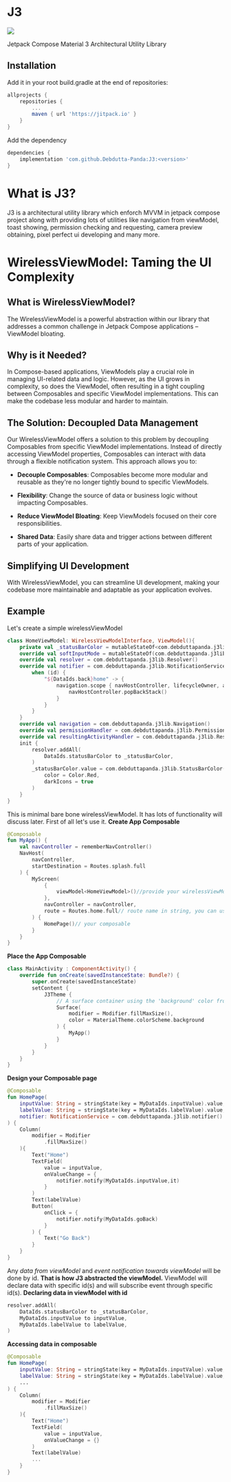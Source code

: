 # J3
[![](https://jitpack.io/v/Debdutta-Panda/J3.svg)](https://jitpack.io/#Debdutta-Panda/J3)

Jetpack Compose Material 3 Architectural Utility Library

## Installation
Add it in your root build.gradle at the end of repositories:
```groovy
allprojects {
	repositories {
		...
		maven { url 'https://jitpack.io' }
	}
}
```
Add the dependency
```groovy
dependencies {
	implementation 'com.github.Debdutta-Panda:J3:<version>'
}
```

# What is J3?

J3 is a architectural utility library which enforch MVVM in jetpack compose project along with providing lots of utilities like navigation from viewModel, toast showing, permission checking and requesting, camera preview obtaining, pixel perfect ui developing and many more.

# WirelessViewModel: Taming the UI Complexity

## What is WirelessViewModel?

The WirelessViewModel is a powerful abstraction within our library that addresses a common challenge in Jetpack Compose applications – ViewModel bloating.

## Why is it Needed?

In Compose-based applications, ViewModels play a crucial role in managing UI-related data and logic. However, as the UI grows in complexity, so does the ViewModel, often resulting in a tight coupling between Composables and specific ViewModel implementations. This can make the codebase less modular and harder to maintain.

## The Solution: Decoupled Data Management

Our WirelessViewModel offers a solution to this problem by decoupling Composables from specific ViewModel implementations. Instead of directly accessing ViewModel properties, Composables can interact with data through a flexible notification system. This approach allows you to:

- **Decouple Composables**: Composables become more modular and reusable as they're no longer tightly bound to specific ViewModels.

- **Flexibility**: Change the source of data or business logic without impacting Composables.

- **Reduce ViewModel Bloating**: Keep ViewModels focused on their core responsibilities.

- **Shared Data**: Easily share data and trigger actions between different parts of your application.

## Simplifying UI Development

With WirelessViewModel, you can streamline UI development, making your codebase more maintainable and adaptable as your application evolves.

## Example

Let's create a simple wirelessViewModel

```kt
class HomeViewModel: WirelessViewModelInterface, ViewModel(){
    private val _statusBarColor = mutableStateOf<com.debduttapanda.j3lib.StatusBarColor?>(null)
    override val softInputMode = mutableStateOf(com.debduttapanda.j3lib.SoftInputMode.adjustNothing)
    override val resolver = com.debduttapanda.j3lib.Resolver()
    override val notifier = com.debduttapanda.j3lib.NotificationService { id, arg ->
        when (id) {
            "${DataIds.back}home" -> {
                navigation.scope { navHostController, lifecycleOwner, activityService ->
                    navHostController.popBackStack()
                }
            }
        }
    }
    override val navigation = com.debduttapanda.j3lib.Navigation()
    override val permissionHandler = com.debduttapanda.j3lib.PermissionHandler()
    override val resultingActivityHandler = com.debduttapanda.j3lib.ResultingActivityHandler()
    init {
        resolver.addAll(
            DataIds.statusBarColor to _statusBarColor,
        )
        _statusBarColor.value = com.debduttapanda.j3lib.StatusBarColor(
            color = Color.Red,
            darkIcons = true
        )
    }
}
```
This is minimal bare bone wirelessViewModel.
It has lots of functionality will discuss later.
First of all let's use it.
**Create App Composable**

```kt
@Composable
fun MyApp() {
    val navController = rememberNavController()
    NavHost(
        navController,
        startDestination = Routes.splash.full
    ) {
        MyScreen(
            {
                viewModel<HomeViewModel>()//provide your wirelessViewModel
            },
            navController = navController,
            route = Routes.home.full// route name in string, you can use simple "home" etc.
        ) {
            HomePage()// your composable
        }
    }
}
```

**Place the App Composable**

```kt
class MainActivity : ComponentActivity() {
    override fun onCreate(savedInstanceState: Bundle?) {
        super.onCreate(savedInstanceState)
        setContent {
            J3Theme {
                // A surface container using the 'background' color from the theme
                Surface(
                    modifier = Modifier.fillMaxSize(),
                    color = MaterialTheme.colorScheme.background
                ) {
                    MyApp()
                }
            }
        }
    }
}
```
**Design your Composable page**

```kt
@Composable
fun HomePage(
    inputValue: String = stringState(key = MyDataIds.inputValue).value,
    labelValue: String = stringState(key = MyDataIds.labelValue).value,
    notifier: NotificationService = com.debduttapanda.j3lib.notifier()
) {
    Column(
        modifier = Modifier
            .fillMaxSize()
    ){
        Text("Home")
        TextField(
            value = inputValue,
            onValueChange = {
                notifier.notify(MyDataIds.inputValue,it)
            }
        )
        Text(labelValue)
        Button(
            onClick = {
                notifier.notify(MyDataIds.goBack)
            }
        ) {
            Text("Go Back")
        }
    }
}
```

Any *data from viewModel* and *event notification towards viewModel* will be done by id.
**That is how J3 abstracted the viewModel.**
ViewModel will declare data with specific id(s) and will subscribe event through specific id(s).
**Declaring data in viewModel with id**

```kt
resolver.addAll(
    DataIds.statusBarColor to _statusBarColor,
    MyDataIds.inputValue to inputValue,
    MyDataIds.labelValue to labelValue,
)
``` 

**Accessing data in composable**

```kt
@Composable
fun HomePage(
    inputValue: String = stringState(key = MyDataIds.inputValue).value,
    labelValue: String = stringState(key = MyDataIds.labelValue).value,
    ...
) {
    Column(
        modifier = Modifier
            .fillMaxSize()
    ){
        Text("Home")
        TextField(
            value = inputValue,
            onValueChange = {}
        )
        Text(labelValue)
        ...
    }
}
```


<!--stackedit_data:
eyJoaXN0b3J5IjpbMjgxMTMzOTUsLTc5MzA5NjczXX0=
-->